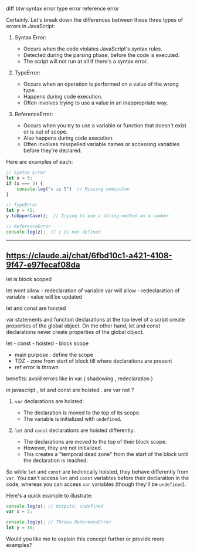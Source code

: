 diff btw 
syntax error
type error 
reference error

Certainly. Let's break down the differences between these three types of errors in JavaScript:

1. Syntax Error:
   - Occurs when the code violates JavaScript's syntax rules.
   - Detected during the parsing phase, before the code is executed.
   - The script will not run at all if there's a syntax error.

2. TypeError:
   - Occurs when an operation is performed on a value of the wrong type.
   - Happens during code execution.
   - Often involves trying to use a value in an inappropriate way.

3. ReferenceError:
   - Occurs when you try to use a variable or function that doesn't exist or is out of scope.
   - Also happens during code execution.
   - Often involves misspelled variable names or accessing variables before they're declared.

Here are examples of each:

```javascript
// Syntax Error
let x = 5;
if (x === 5) {
    console.log("x is 5")  // Missing semicolon
}

// TypeError
let y = 42;
y.toUpperCase();  // Trying to use a string method on a number

// ReferenceError
console.log(z);  // z is not defined
```
--------------
https://claude.ai/chat/6fbd10c1-a421-4108-9f47-e97fecaf08da
-------


let is block scoped 

let wont allow - redeclaration of variable
var will allow - redeclaration of variable - value will be updated

let and const are hoisted 

var statements and function declarations at the top level of a script create properties of the global object. On the other hand, let and const declarations never create properties of the global object.

let - const - hoisted - block scope 
- main purpose : define the scope 
- TDZ - zone from start of block till where declarations are present 
- ref error is thrown 


benefits: avoid errors like in var ( shadowing , redeclaration )


in javascript , let and const are hoisted . are var not ?

1. `var` declarations are hoisted:
   - The declaration is moved to the top of its scope.
   - The variable is initialized with `undefined`.

2. `let` and `const` declarations are hoisted differently:
   - The declarations are moved to the top of their block scope.
   - However, they are not initialized.
   - This creates a "temporal dead zone" from the start of the block until the declaration is reached.

So while `let` and `const` are technically hoisted, they behave differently from `var`. You can't access `let` and `const` variables before their declaration in the code, whereas you can access `var` variables (though they'll be `undefined`).

Here's a quick example to illustrate:

```javascript
console.log(x); // Outputs: undefined
var x = 5;

console.log(y); // Throws ReferenceError
let y = 10;
```

Would you like me to explain this concept further or provide more examples?

